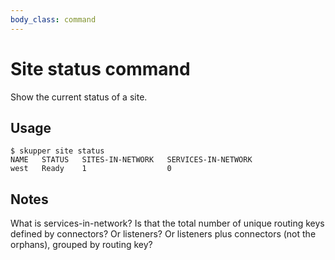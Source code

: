```yaml
---
body_class: command
---
```


# Site status command

<section>

Show the current status of a site.

</section>

<section>

## Usage

~~~ shell
$ skupper site status
NAME   STATUS   SITES-IN-NETWORK   SERVICES-IN-NETWORK
west   Ready    1                  0
~~~

</section>

<section>

## Notes

What is services-in-network?  Is that the total number of
unique routing keys defined by connectors?  Or listeners?
Or listeners plus connectors (not the orphans), grouped by
routing key?

</section>
